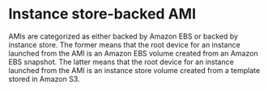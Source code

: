 # Instance store-backed AMI

AMIs are categorized as either backed by Amazon EBS or backed by instance store. The former means that the root device for an instance launched from the AMI is an Amazon EBS volume created from an Amazon EBS snapshot. The latter means that the root device for an instance launched from the AMI is an instance store volume created from a template stored in Amazon S3.